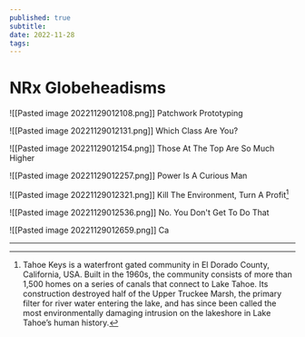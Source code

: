 ```yaml
---
published: true
subtitle: 
date: 2022-11-28
tags: 
---
```


# NRx Globeheadisms

![[Pasted image 20221129012108.png]]
Patchwork Prototyping

![[Pasted image 20221129012131.png]]
Which Class Are You?

![[Pasted image 20221129012154.png]]
Those At The Top Are So Much Higher

![[Pasted image 20221129012257.png]]
Power Is A Curious Man

![[Pasted image 20221129012321.png]]
Kill The Environment, Turn A Profit[^1]

![[Pasted image 20221129012536.png]]
No. You Don't Get To Do That

![[Pasted image 20221129012659.png]]
Ca

---
[^1]: Tahoe Keys is a waterfront gated community in El Dorado County, California, USA. Built in the 1960s, the community consists of more than 1,500 homes on a series of canals that connect to Lake Tahoe. Its construction destroyed half of the Upper Truckee Marsh, the primary filter for river water entering the lake, and has since been called the most environmentally damaging intrusion on the lakeshore in Lake Tahoe’s human history.
